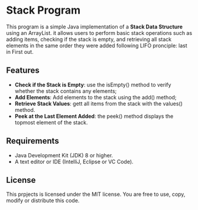 # Stack Program

This program is a simple Java implementation of a **Stack Data Structure** using an ArrayList. 
it allows users to perform basic stack operations such as adding items, checking if the stack is empty, and retrieving all stack elements in the same order they were added following LIFO pronciple: last in First out. 

## Features
- **Check if the Stack is Empty**: use the isEmpty() method to verify whether the stack contains any elements;
- **Add Elements**: Add elements to the stack using the add() method;
- **Retrieve Stack Values**: gett all items from the stack with the values() method.
- **Peek at the Last Element Added**: the peek() method displays the topmost element of the stack.

## Requirements
- Java Development Kit (JDK) 8 or higher.
- A text editor or IDE (IntelliJ, Eclipse or VC Code).

## License
This prpjects is licensed under the MIT license. You are free to use, copy, modify or distribute this code.
